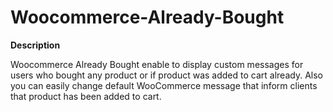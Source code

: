 # Woocommerce-Already-Bought
**Description**

Woocommerce Already Bought enable to display custom messages for users who bought any product or if product was added to cart already.
Also you can easily change default WooCommerce message that inform clients that product has been added to cart.
